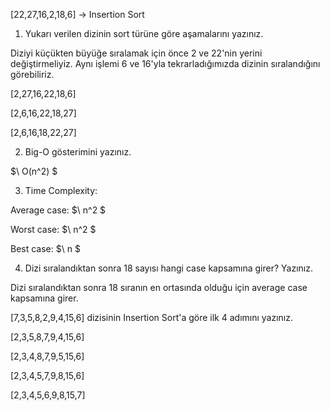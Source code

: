 [22,27,16,2,18,6] -> Insertion Sort

1.	Yukarı verilen dizinin sort türüne göre aşamalarını yazınız.

Diziyi küçükten büyüğe sıralamak için önce 2 ve 22'nin yerini değiştirmeliyiz. 
Aynı işlemi 6 ve 16'yla tekrarladığımızda dizinin sıralandığını görebiliriz.

[2,27,16,22,18,6]

[2,6,16,22,18,27]

[2,6,16,18,22,27]

2.	Big-O gösterimini yazınız.
 
$\ O(n^2) $

3.	Time Complexity: 

Average case: $\ n^2 $

Worst case: $\ n^2 $

Best case: $\ n $


4.	Dizi sıralandıktan sonra 18 sayısı hangi case kapsamına girer? Yazınız.

Dizi sıralandıktan sonra 18 sıranın en ortasında olduğu için average case kapsamına girer.

[7,3,5,8,2,9,4,15,6] dizisinin Insertion Sort'a göre ilk 4 adımını yazınız.

[2,3,5,8,7,9,4,15,6]

[2,3,4,8,7,9,5,15,6]

[2,3,4,5,7,9,8,15,6]

[2,3,4,5,6,9,8,15,7]

